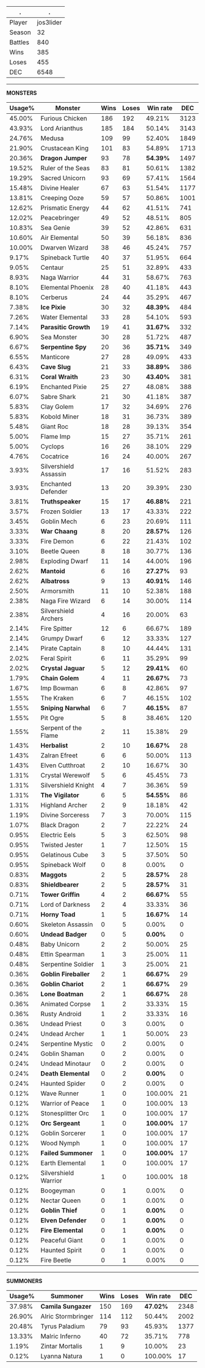 .|.
|-|-
Player|jos3lider
Season|32
Battles|840
Wins|385
Loses|455
DEC|6548

---
**MONSTERS**

Usage%|Monster|Wins|Loses|Win rate|DEC|
-|-|-|-|-|-|
45.00%|Furious Chicken|186|192|49.21%|3123|
43.93%|Lord Arianthus|185|184|50.14%|3143|
24.76%|Medusa|109|99|52.40%|1849|
21.90%|Crustacean King|101|83|54.89%|1713|
20.36%|**Dragon Jumper**|93|78|**54.39%**|1497|
19.52%|Ruler of the Seas|83|81|50.61%|1382|
19.29%|Sacred Unicorn|93|69|57.41%|1564|
15.48%|Divine Healer|67|63|51.54%|1177|
13.81%|Creeping Ooze|59|57|50.86%|1001|
12.62%|Prismatic Energy|44|62|41.51%|741|
12.02%|Peacebringer|49|52|48.51%|805|
10.83%|Sea Genie|39|52|42.86%|631|
10.60%|Air Elemental|50|39|56.18%|836|
10.00%|Dwarven Wizard|38|46|45.24%|757|
9.17%|Spineback Turtle|40|37|51.95%|664|
9.05%|Centaur|25|51|32.89%|433|
8.93%|Naga Warrior|44|31|58.67%|763|
8.10%|Elemental Phoenix|28|40|41.18%|443|
8.10%|Cerberus|24|44|35.29%|467|
7.38%|**Ice Pixie**|30|32|**48.39%**|484|
7.26%|Water Elemental|33|28|54.10%|593|
7.14%|**Parasitic Growth**|19|41|**31.67%**|332|
6.90%|Sea Monster|30|28|51.72%|487|
6.67%|**Serpentine Spy**|20|36|**35.71%**|349|
6.55%|Manticore|27|28|49.09%|433|
6.43%|**Cave Slug**|21|33|**38.89%**|386|
6.31%|**Coral Wraith**|23|30|**43.40%**|381|
6.19%|Enchanted Pixie|25|27|48.08%|388|
6.07%|Sabre Shark|21|30|41.18%|387|
5.83%|Clay Golem|17|32|34.69%|276|
5.83%|Kobold Miner|18|31|36.73%|389|
5.48%|Giant Roc|18|28|39.13%|354|
5.00%|Flame Imp|15|27|35.71%|261|
5.00%|Cyclops|16|26|38.10%|229|
4.76%|Cocatrice|16|24|40.00%|267|
3.93%|Silvershield Assassin|17|16|51.52%|283|
3.93%|Enchanted Defender|13|20|39.39%|230|
3.81%|**Truthspeaker**|15|17|**46.88%**|221|
3.57%|Frozen Soldier|13|17|43.33%|222|
3.45%|Goblin Mech|6|23|20.69%|111|
3.33%|**War Chaang**|8|20|**28.57%**|126|
3.33%|Fire Demon|6|22|21.43%|102|
3.10%|Beetle Queen|8|18|30.77%|136|
2.98%|Exploding Dwarf|11|14|44.00%|196|
2.62%|**Mantoid**|6|16|**27.27%**|93|
2.62%|**Albatross**|9|13|**40.91%**|146|
2.50%|Armorsmith|11|10|52.38%|188|
2.38%|Naga Fire Wizard|6|14|30.00%|114|
2.38%|Silvershield Archers|4|16|20.00%|63|
2.14%|Fire Spitter|12|6|66.67%|189|
2.14%|Grumpy Dwarf|6|12|33.33%|127|
2.14%|Pirate Captain|8|10|44.44%|131|
2.02%|Feral Spirit|6|11|35.29%|99|
2.02%|**Crystal Jaguar**|5|12|**29.41%**|60|
1.79%|**Chain Golem**|4|11|**26.67%**|73|
1.67%|Imp Bowman|6|8|42.86%|97|
1.55%|The Kraken|6|7|46.15%|102|
1.55%|**Sniping Narwhal**|6|7|**46.15%**|87|
1.55%|Pit Ogre|5|8|38.46%|120|
1.55%|Serpent of the Flame|2|11|15.38%|29|
1.43%|**Herbalist**|2|10|**16.67%**|28|
1.43%|Zalran Efreet|6|6|50.00%|113|
1.43%|Elven Cutthroat|2|10|16.67%|30|
1.31%|Crystal Werewolf|5|6|45.45%|73|
1.31%|Silvershield Knight|4|7|36.36%|59|
1.31%|**The Vigilator**|6|5|**54.55%**|86|
1.31%|Highland Archer|2|9|18.18%|42|
1.19%|Divine Sorceress|7|3|70.00%|115|
1.07%|Black Dragon|2|7|22.22%|24|
0.95%|Electric Eels|5|3|62.50%|98|
0.95%|Twisted Jester|1|7|12.50%|15|
0.95%|Gelatinous Cube|3|5|37.50%|50|
0.95%|Spineback Wolf|0|8|0.00%|0|
0.83%|**Maggots**|2|5|**28.57%**|28|
0.83%|**Shieldbearer**|2|5|**28.57%**|31|
0.71%|**Tower Griffin**|4|2|**66.67%**|55|
0.71%|Lord of Darkness|2|4|33.33%|36|
0.71%|**Horny Toad**|1|5|**16.67%**|14|
0.60%|Skeleton Assassin|0|5|0.00%|0|
0.60%|**Undead Badger**|0|5|**0.00%**|0|
0.48%|Baby Unicorn|2|2|50.00%|25|
0.48%|Ettin Spearman|1|3|25.00%|11|
0.48%|Serpentine Soldier|1|3|25.00%|21|
0.36%|**Goblin Fireballer**|2|1|**66.67%**|29|
0.36%|**Goblin Chariot**|2|1|**66.67%**|29|
0.36%|**Lone Boatman**|2|1|**66.67%**|28|
0.36%|Animated Corpse|1|2|33.33%|15|
0.36%|Rusty Android|1|2|33.33%|16|
0.36%|Undead Priest|0|3|0.00%|0|
0.24%|Undead Archer|1|1|50.00%|23|
0.24%|Serpentine Mystic|0|2|0.00%|0|
0.24%|Goblin Shaman|0|2|0.00%|0|
0.24%|Undead Minotaur|0|2|0.00%|0|
0.24%|**Death Elemental**|0|2|**0.00%**|0|
0.24%|Haunted Spider|0|2|0.00%|0|
0.12%|Wave Runner|1|0|100.00%|21|
0.12%|Warrior of Peace|1|0|100.00%|13|
0.12%|Stonesplitter Orc|1|0|100.00%|17|
0.12%|**Orc Sergeant**|1|0|**100.00%**|17|
0.12%|Goblin Sorcerer|1|0|100.00%|17|
0.12%|Wood Nymph|1|0|100.00%|17|
0.12%|**Failed Summoner**|1|0|**100.00%**|17|
0.12%|Earth Elemental|1|0|100.00%|17|
0.12%|Silvershield Warrior|1|0|100.00%|18|
0.12%|Boogeyman|0|1|0.00%|0|
0.12%|Nectar Queen|0|1|0.00%|0|
0.12%|**Goblin Thief**|0|1|**0.00%**|0|
0.12%|**Elven Defender**|0|1|**0.00%**|0|
0.12%|**Fire Elemental**|0|1|**0.00%**|0|
0.12%|Peaceful Giant|0|1|0.00%|0|
0.12%|Haunted Spirit|0|1|0.00%|0|
0.12%|Fire Beetle|0|1|0.00%|0|

---
**SUMMONERS**

Usage%|Summoner|Wins|Loses|Win rate|DEC|
-|-|-|-|-|-|
37.98%|**Camila Sungazer**|150|169|**47.02%**|2348|
26.90%|Alric Stormbringer|114|112|50.44%|2002|
20.48%|Tyrus Paladium|79|93|45.93%|1377|
13.33%|Malric Inferno|40|72|35.71%|778|
1.19%|Zintar Mortalis|1|9|10.00%|23|
0.12%|Lyanna Natura|1|0|100.00%|17|
